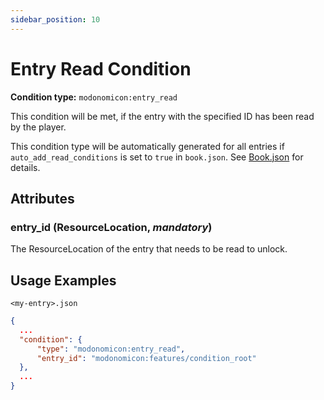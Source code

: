 ```yaml
---
sidebar_position: 10
---
```


# Entry Read Condition

**Condition type:** `modonomicon:entry_read`

This condition will be met, if the entry with the specified ID has been read by the player.

This condition type will be automatically generated for all entries if `auto_add_read_conditions` is set to `true` in `book.json`. See [Book.json](../structure/book#attributes) for details.

## Attributes

### **entry_id** (ResourceLocation, _mandatory_)

The ResourceLocation of the entry that needs to be read to unlock.

## Usage Examples

`<my-entry>.json` 
```json
{
  ...
  "condition": {
      "type": "modonomicon:entry_read",
      "entry_id": "modonomicon:features/condition_root"
  },
  ...
}
```
